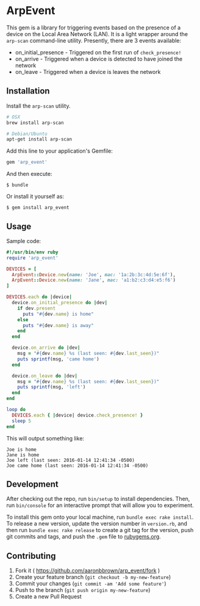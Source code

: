 # ArpEvent

This gem is a library for triggering events based on the presence of a device
on the Local Area Network (LAN). It is a light wrapper around the `arp-scan`
command-line utility.  Presently, there are 3 events available:

* on_initial_presence - Triggered on the first run of `check_presence!`
* on_arrive - Triggered when a device is detected to have joined the network
* on_leave - Triggered when a device is leaves the network

## Installation

Install the `arp-scan` utility.

```bash
# OSX
brew install arp-scan

# Debian/Ubuntu
apt-get install arp-scan
```

Add this line to your application's Gemfile:

```ruby
gem 'arp_event'
```

And then execute:

    $ bundle

Or install it yourself as:

    $ gem install arp_event

## Usage

Sample code:

```ruby
#!/usr/bin/env ruby
require 'arp_event'

DEVICES = [
  ArpEvent::Device.new(name: 'Joe', mac: '1a:2b:3c:4d:5e:6f'),
  ArpEvent::Device.new(name: 'Jane', mac: 'a1:b2:c3:d4:e5:f6')
]

DEVICES.each do |device|
  device.on_initial_presence do |dev|
    if dev.present
      puts "#{dev.name} is home"
    else
      puts "#{dev.name} is away"
    end
  end

  device.on_arrive do |dev|
    msg = "#{dev.name} %s (last seen: #{dev.last_seen})"
    puts sprintf(msg, 'came home')
  end

  device.on_leave do |dev|
    msg = "#{dev.name} %s (last seen: #{dev.last_seen})"
    puts sprintf(msg, 'left')
  end
end

loop do
  DEVICES.each { |device| device.check_presence! }
  sleep 5
end
```

This will output something like:

```
Joe is home
Jane is home
Joe left (last seen: 2016-01-14 12:41:34 -0500)
Joe came home (last seen: 2016-01-14 12:41:34 -0500)
```

## Development

After checking out the repo, run `bin/setup` to install dependencies. Then, run `bin/console` for an interactive prompt that will allow you to experiment.

To install this gem onto your local machine, run `bundle exec rake install`. To release a new version, update the version number in `version.rb`, and then run `bundle exec rake release` to create a git tag for the version, push git commits and tags, and push the `.gem` file to [rubygems.org](https://rubygems.org).

## Contributing

1. Fork it ( https://github.com/aaronbbrown/arp_event/fork )
2. Create your feature branch (`git checkout -b my-new-feature`)
3. Commit your changes (`git commit -am 'Add some feature'`)
4. Push to the branch (`git push origin my-new-feature`)
5. Create a new Pull Request
